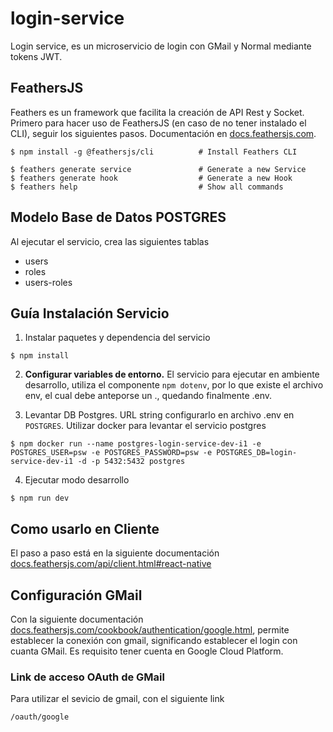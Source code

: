 # login-service

Login service, es un microservicio de login con GMail y Normal mediante tokens JWT. 

## FeathersJS

Feathers es un framework que facilita la creación de API Rest y Socket. Primero para hacer uso de FeathersJS (en caso de no tener instalado el CLI), seguir los siguientes pasos. Documentación en [docs.feathersjs.com](http://docs.feathersjs.com).

```
$ npm install -g @feathersjs/cli          # Install Feathers CLI

$ feathers generate service               # Generate a new Service
$ feathers generate hook                  # Generate a new Hook
$ feathers help                           # Show all commands
```

## Modelo Base de Datos POSTGRES

Al ejecutar el servicio, crea las siguientes tablas

* users
* roles
* users-roles

## Guía Instalación Servicio

1. Instalar paquetes y dependencia del servicio

```
$ npm install
```

2. **Configurar variables de entorno.** 
El servicio para ejecutar en ambiente desarrollo, utiliza el componente ```npm dotenv```, por lo que existe el archivo env, el cual debe anteporse un ., quedando finalmente .env.

3. Levantar DB Postgres. URL string configurarlo en archivo .env en ```POSTGRES```. Utilizar docker para levantar el servicio postgres

```
$ npm docker run --name postgres-login-service-dev-i1 -e POSTGRES_USER=psw -e POSTGRES_PASSWORD=psw -e POSTGRES_DB=login-service-dev-i1 -d -p 5432:5432 postgres
```

4. Ejecutar modo desarrollo

```
$ npm run dev
```

## Como usarlo en Cliente

El paso a paso está en la siguiente documentación [docs.feathersjs.com/api/client.html#react-native](https://docs.feathersjs.com/api/client.html#react-native)

## Configuración GMail

Con la siguiente documentación [docs.feathersjs.com/cookbook/authentication/google.html](https://docs.feathersjs.com/cookbook/authentication/google.html#application-client-and-secret), permite establecer la conexión con gmail, significando establecer el login con cuanta GMail. Es requisito tener cuenta en Google Cloud Platform.

### Link de acceso OAuth de GMail

Para utilizar el sevicio de gmail, con el siguiente link

```
/oauth/google
```